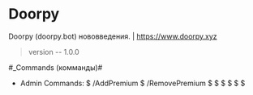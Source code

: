 # Doorpy
Doorpy (doorpy.bot) нововведения. | https://www.doorpy.xyz
> version -- 1.0.0

#_Commands (комманды)#
* Admin Commands:
$ /AddPremium
$ /RemovePremium
$
$
$
$
$
$
